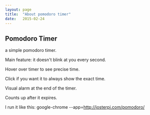 ```yaml
---
layout: page
title:  "About pomodoro timer"
date:   2015-02-24
---
```


## Pomodoro Timer

a simple pomodoro timer.

Main feature: it doesn't blink at you every second.

Hover over timer to see precise time.

Click if you want it to always show the exact time.

Visual alarm at the end of the timer.

Counts up after it expires.

I run it like this: google-chrome --app=http://josterpi.com/pomodoro/
